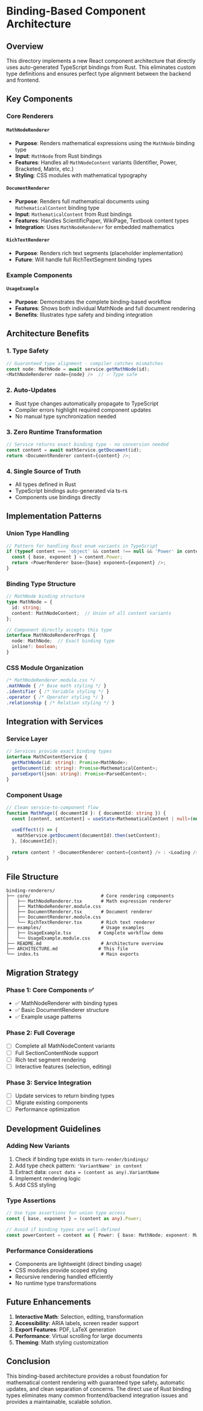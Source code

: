 # Binding-Based Component Architecture

## Overview

This directory implements a new React component architecture that directly uses auto-generated TypeScript bindings from Rust. This eliminates custom type definitions and ensures perfect type alignment between the backend and frontend.

## Key Components

### Core Renderers

#### `MathNodeRenderer`
- **Purpose**: Renders mathematical expressions using the `MathNode` binding type
- **Input**: `MathNode` from Rust bindings  
- **Features**: Handles all `MathNodeContent` variants (Identifier, Power, Bracketed, Matrix, etc.)
- **Styling**: CSS modules with mathematical typography

#### `DocumentRenderer`  
- **Purpose**: Renders full mathematical documents using `MathematicalContent` binding type
- **Input**: `MathematicalContent` from Rust bindings
- **Features**: Handles ScientificPaper, WikiPage, Textbook content types
- **Integration**: Uses `MathNodeRenderer` for embedded mathematics

#### `RichTextRenderer`
- **Purpose**: Renders rich text segments (placeholder implementation)
- **Future**: Will handle full RichTextSegment binding types

### Example Components

#### `UsageExample`
- **Purpose**: Demonstrates the complete binding-based workflow
- **Features**: Shows both individual MathNode and full document rendering
- **Benefits**: Illustrates type safety and binding integration

## Architecture Benefits

### 1. Type Safety
```typescript
// Guaranteed type alignment - compiler catches mismatches
const node: MathNode = await service.getMathNode(id);
<MathNodeRenderer node={node} />  // ✅ Type safe
```

### 2. Auto-Updates
- Rust type changes automatically propagate to TypeScript
- Compiler errors highlight required component updates
- No manual type synchronization needed

### 3. Zero Runtime Transformation
```typescript
// Service returns exact binding type - no conversion needed
const content = await mathService.getDocument(id);
return <DocumentRenderer content={content} />;
```

### 4. Single Source of Truth
- All types defined in Rust
- TypeScript bindings auto-generated via ts-rs
- Components use bindings directly

## Implementation Patterns

### Union Type Handling
```typescript
// Pattern for handling Rust enum variants in TypeScript
if (typeof content === 'object' && content !== null && 'Power' in content) {
  const { base, exponent } = content.Power;
  return <PowerRenderer base={base} exponent={exponent} />;
}
```

### Binding Type Structure
```typescript
// MathNode binding structure
type MathNode = {
  id: string;
  content: MathNodeContent;  // Union of all content variants
};

// Component directly accepts this type
interface MathNodeRendererProps {
  node: MathNode;  // Exact binding type
  inline?: boolean;
}
```

### CSS Module Organization
```css
/* MathNodeRenderer.module.css */
.mathNode { /* Base math styling */ }
.identifier { /* Variable styling */ }
.operator { /* Operator styling */ }
.relationship { /* Relation styling */ }
```

## Integration with Services

### Service Layer
```typescript
// Services provide exact binding types
interface MathContentService {
  getMathNode(id: string): Promise<MathNode>;
  getDocument(id: string): Promise<MathematicalContent>;
  parseExport(json: string): Promise<ParsedContent>;
}
```

### Component Usage
```typescript
// Clean service-to-component flow
function MathPage({ documentId }: { documentId: string }) {
  const [content, setContent] = useState<MathematicalContent | null>(null);
  
  useEffect(() => {
    mathService.getDocument(documentId).then(setContent);
  }, [documentId]);
  
  return content ? <DocumentRenderer content={content} /> : <Loading />;
}
```

## File Structure

```
binding-renderers/
├── core/                          # Core rendering components
│   ├── MathNodeRenderer.tsx       # Math expression renderer
│   ├── MathNodeRenderer.module.css
│   ├── DocumentRenderer.tsx       # Document renderer
│   ├── DocumentRenderer.module.css  
│   └── RichTextRenderer.tsx       # Rich text renderer
├── examples/                      # Usage examples
│   ├── UsageExample.tsx          # Complete workflow demo
│   └── UsageExample.module.css
├── README.md                      # Architecture overview
├── ARCHITECTURE.md               # This file
└── index.ts                       # Main exports
```

## Migration Strategy

### Phase 1: Core Components ✅
- ✅ MathNodeRenderer with binding types
- ✅ Basic DocumentRenderer structure  
- ✅ Example usage patterns

### Phase 2: Full Coverage
- [ ] Complete all MathNodeContent variants
- [ ] Full SectionContentNode support
- [ ] Rich text segment rendering
- [ ] Interactive features (selection, editing)

### Phase 3: Service Integration  
- [ ] Update services to return binding types
- [ ] Migrate existing components
- [ ] Performance optimization

## Development Guidelines

### Adding New Variants
1. Check if binding type exists in `turn-render/bindings/`
2. Add type check pattern: `'VariantName' in content`
3. Extract data: `const data = (content as any).VariantName`
4. Implement rendering logic
5. Add CSS styling

### Type Assertions
```typescript
// Use type assertions for union type access
const { base, exponent } = (content as any).Power;

// Avoid if binding types are well-defined
const powerContent = content as { Power: { base: MathNode; exponent: MathNode } };
```

### Performance Considerations
- Components are lightweight (direct binding usage)
- CSS modules provide scoped styling
- Recursive rendering handled efficiently
- No runtime type transformations

## Future Enhancements

1. **Interactive Math**: Selection, editing, transformation
2. **Accessibility**: ARIA labels, screen reader support  
3. **Export Features**: PDF, LaTeX generation
4. **Performance**: Virtual scrolling for large documents
5. **Theming**: Math styling customization

## Conclusion

This binding-based architecture provides a robust foundation for mathematical content rendering with guaranteed type safety, automatic updates, and clean separation of concerns. The direct use of Rust binding types eliminates many common frontend/backend integration issues and provides a maintainable, scalable solution. 
